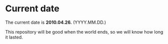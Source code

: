 # Current date

The current date is **2010.04.26.** (YYYY.MM.DD.)

This repository will be good when the world ends, so we will know how long it lasted.